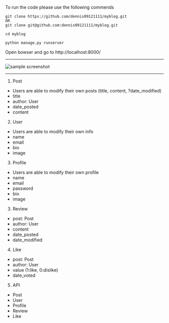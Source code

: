 To run the code please use the following commends
```
git clone https://github.com/dennis09121111/myblog.git
OR
git clone git@github.com:dennis09121111/myblog.git

cd myblog

python manage.py runserver
```
Open bowser and go to http://localhost:8000/


---

![sample screenshot](https://i.imgur.com/fTIWIWc.png)

---


1. Post
- Users are able to modify their own posts (title, content, ?date_modified)
- title
- author: User
- date_posted
- content

2. User
- Users are able to modify their own info
- name
- email
- bio
- image

3. Profile
- Users are able to modify their own profile
- name
- email
- password
- bio
- image

3. Review
- post: Post
- author: User
- content
- date_posted
- date_modified

4. Like
- post: Post
- author: User
- value (1:like, 0:dislike)
- date_voted

5. API
- Post
- User
- Profile
- Review
- Like
